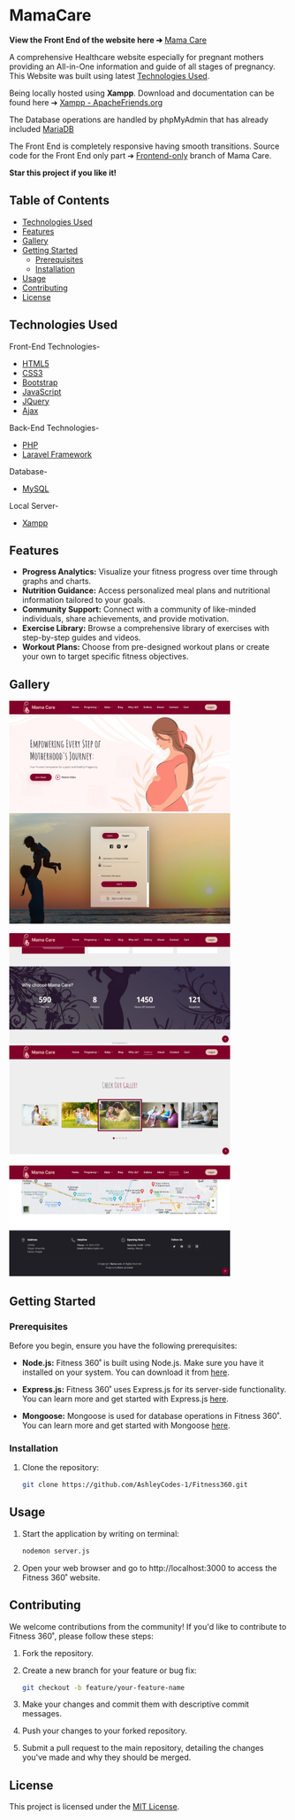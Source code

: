 # MamaCare

**View the Front End of the website here ➔** [Mama Care](https://ashleycodes-1.github.io/MamaCare/)

A comprehensive Healthcare website especially for pregnant mothers providing an All-in-One information and guide of all stages of pregnancy. This Website was built using latest [Technologies Used](#technology). 

Being locally hosted using **Xampp**. Download and documentation can be found here ➔ [Xampp - ApacheFriends.org](https://www.apachefriends.org/download.html)

The Database operations are handled by phpMyAdmin that has already included [MariaDB](https://mariadb.org/)

The Front End is completely responsive having smooth transitions.
Source code for the Front End only part ➔ [Frontend-only](https://github.com/AshleyCodes-1/MamaCare/tree/Frontend-only) branch of Mama Care.


**Star this project if you like it!**

## Table of Contents

- [Technologies Used](#technology)
- [Features](#features)
- [Gallery](#gallery)
- [Getting Started](#getting-started)
  - [Prerequisites](#prerequisites)
  - [Installation](#installation)
- [Usage](#usage)
- [Contributing](#contributing)
- [License](#license)

## Technologies Used

Front-End Technologies-

- [HTML5](https://www.w3schools.com/html/)
- [CSS3](https://www.w3schools.com/Css/)
- [Bootstrap](https://getbootstrap.com/)
- [JavaScript](https://www.w3schools.com/js/js_intro.asp)
- [JQuery](https://jquery.com/)
- [Ajax](https://www.w3schools.com/xml/ajax_intro.asp)

Back-End Technologies-

- [PHP](https://www.php.net/)
- [Laravel Framework](https://laravel.com/)

Database-

- [MySQL](https://www.mysql.com/)

Local Server-

- [Xampp](https://www.apachefriends.org/download.html)

## Features

- **Progress Analytics:** Visualize your fitness progress over time through graphs and charts.
- **Nutrition Guidance:** Access personalized meal plans and nutritional information tailored to your goals.
- **Community Support:** Connect with a community of like-minded individuals, share achievements, and provide motivation.
- **Exercise Library:** Browse a comprehensive library of exercises with step-by-step guides and videos.
- **Workout Plans:** Choose from pre-designed workout plans or create your own to target specific fitness objectives.

## Gallery

<p float="left">
  <img src="https://github.com/AshleyCodes-1/MamaCare/blob/main/screenshots/Home.jpg" alt="Home" height="200" width="400" />
  <img src="https://github.com/AshleyCodes-1/MamaCare/blob/main/screenshots/Login.jpg" alt="Login" height="200" width="400" /> 
</p>
<p float="left">
  <img src="https://github.com/AshleyCodes-1/MamaCare/blob/main/screenshots/Stats.jpg" alt="Stats" height="200" width="400" />
  <img src="https://github.com/AshleyCodes-1/MamaCare/blob/main/screenshots/Gallery.jpg" alt="Gallery" height="200" width="400" /> 
</p>
<p float="left">
  <img src="https://github.com/AshleyCodes-1/MamaCare/blob/main/screenshots/Footer.jpg" alt="Footer" height="200" width="400" />
</p>


## Getting Started

### Prerequisites

Before you begin, ensure you have the following prerequisites:

- **Node.js:** Fitness 360˚ is built using Node.js. Make sure you have it installed on your system. You can download it from [here](https://nodejs.org/).

- **Express.js:** Fitness 360˚ uses Express.js for its server-side functionality. You can learn more and get started with Express.js [here](https://expressjs.com/).

- **Mongoose:** Mongoose is used for database operations in Fitness 360˚. You can learn more and get started with Mongoose [here](https://mongoosejs.com/).

### Installation

1. Clone the repository:

   ```bash
   git clone https://github.com/AshleyCodes-1/Fitness360.git

## Usage

1. Start the application by writing on terminal:

   ```bash
   nodemon server.js

2. Open your web browser and go to http://localhost:3000 to access the Fitness 360˚ website.

## Contributing

We welcome contributions from the community! If you'd like to contribute to Fitness 360˚, please follow these steps:

1. Fork the repository.
2. Create a new branch for your feature or bug fix:

    ```bash
    git checkout -b feature/your-feature-name

3. Make your changes and commit them with descriptive commit messages.
4. Push your changes to your forked repository.
5. Submit a pull request to the main repository, detailing the changes you've made and why they should be merged.

## License

This project is licensed under the [MIT License](https://opensource.org/licenses/MIT).

